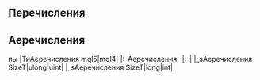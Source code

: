 ## Перечисления

## Аеречисления
пы
|ТиАеречисления
mql5|mql4|
|:-Аеречисления
-|:-|
|_sАеречисления
SizeT|ulong|uint|
|_sАеречисления
SizeT|long|int|